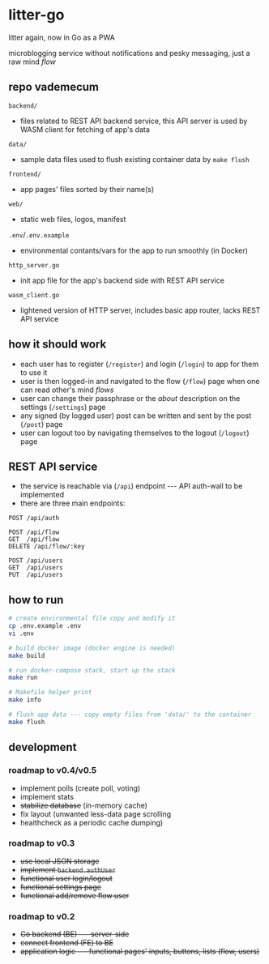 # litter-go
litter again, now in Go as a PWA

microblogging service without notifications and pesky messaging, just a raw mind _flow_

## repo vademecum

`backend/`
+ files related to REST API backend service, this API server is used by WASM client for fetching of app's data

`data/`
+ sample data files used to flush existing container data by `make flush`

`frontend/`
+ app pages' files sorted by their name(s)

`web/`
+ static web files, logos, manifest

`.env`/`.env.example`
+ environmental contants/vars for the app to run smoothly (in Docker)

`http_server.go`
+ init app file for the app's backend side with REST API service

`wasm_client.go`
+ lightened version of HTTP server, includes basic app router, lacks REST API service

## how it should work
+ each user has to register (`/register`) and login (`/login`) to app for them to use it
+ user is then logged-in and navigated to the flow (`/flow`) page when one can read other's mind _flows_
+ user can change their passphrase or the _about_ description on the settings (`/settings`) page
+ any signed (by logged user) post can be written and sent by the post (`/post`) page
+ user can logout too by navigating themselves to the logout (`/logout`) page 

## REST API service
+ the service is reachable via (`/api`) endpoint --- API auth-wall to be implemented
+ there are three main endpoints: 

```http
POST /api/auth

POST /api/flow
GET  /api/flow
DELETE /api/flow/:key

POST /api/users
GET  /api/users
PUT  /api/users
```

## how to run

```bash
# create environmental file copy and modify it
cp .env.example .env
vi .env

# build docker image (docker engine is needed)
make build

# run docker-compose stack, start up the stack
make run

# Makefile helper print
make info

# flush app data --- copy empty files from 'data/' to the container
make flush
```

## development

### roadmap to v0.4/v0.5
+ implement polls (create poll, voting)
+ implement stats
+ ~~stabilize database~~ (in-memory cache)
+ fix layout (unwanted less-data page scrolling
+ healthcheck as a periodic cache dumping)

### roadmap to v0.3
+ ~~use local JSON storage~~
+ ~~implement `backend.authUser`~~
+ ~~functional user login/logout~~
+ ~~functional settings page~~
+ ~~functional add/remove flow user~~

### roadmap to v0.2
+ ~~Go backend (BE) --- server-side~~
+ ~~connect frontend (FE) to BE~~
+ ~~application logic --- functional pages' inputs, buttons, lists (flow, users)~~

